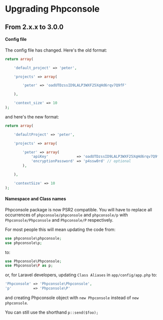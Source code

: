 # Upgrading Phpconsole

## From 2.x.x to 3.0.0

#### Config file

The config file has changed. Here's the old format:

```php
return array(

    'default_project' => 'peter',

    'projects' => array(

        'peter' => 'oadUTDzssID9LALP3WXF25XqHd6rqv7Q9fF'

    ),

    'context_size' => 10
);
```

and here's the new format:

```php
return array(

    'defaultProject' => 'peter',

    'projects' => array(

        'peter' => array(
            'apiKey'             => 'oadUTDzssID9LALP3WXF25XqHd6rqv7Q9fF',
            'encryptionPassword' => 'p4ssw0rd' // optional
        ),

    ),

    'contextSize' => 10
);
```

#### Namespace and Class names

Phpconsole package is now PSR2 compatible. You will have to replace all occurrences of `phpconsole/phpconsole` and `phpconsole/p` with `Phpconsole/Phpconsole` and `Phpconsole/P` respectively.

For most people this will mean updating the code from:

```php
use phpconsole\phpconsole;
use phpconsole\p;
```

to:

```php
use Phpconsole\Phpconsole;
use Phpconsole\P as p;
```

or, for Laravel developers, updating `Class Aliases` in `app/config/app.php` to:

```php
'Phpconsole' => 'Phpconsole\Phpconsole',
'p'          => 'Phpconsole\P'
```

and creating Phpconsole object with `new Phpconsole` instead of `new phpconsole`.

You can still use the shorthand `p::send($foo);`
